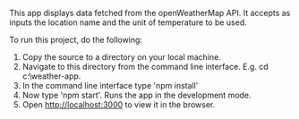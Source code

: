 This app displays data fetched from the openWeatherMap API. It accepts as inputs the location name and the 
unit of temperature to be used.


To run this project, do the following:
1. Copy the source to a directory on your local machine.
2. Navigate to this directory from the command line interface. E.g. cd c:\weather-app.
3. In the command line interface type 'npm install'
4. Now type 'npm start'. Runs the app in the development mode.
5. Open [http://localhost:3000](http://localhost:3000) to view it in the browser.

